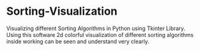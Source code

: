 # Sorting-Visualization
Visualizing different Sorting Algorithms in Python using Tkinter Library. Using this software 2d colorful visualization of different sorting algorithms inside working can be seen and understand very clearly.
